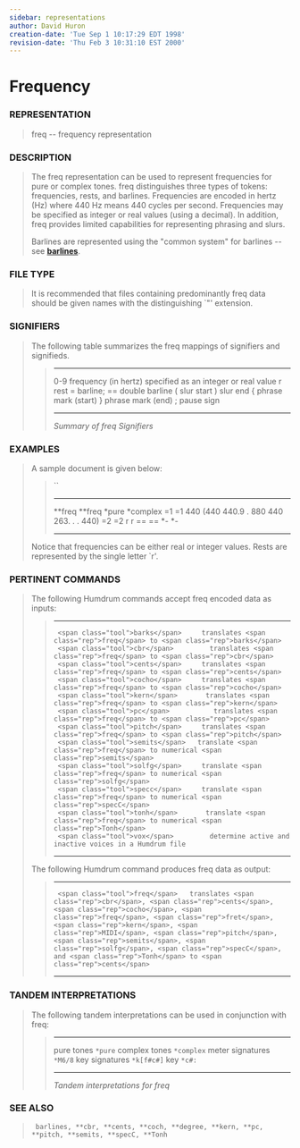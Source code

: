 ```yaml
---
sidebar: representations
author: David Huron
creation-date: 'Tue Sep 1 10:17:29 EDT 1998'
revision-date: 'Thu Feb 3 10:31:10 EST 2000'
---
```



Frequency
====================================

### REPRESENTATION

> <span class="rep">freq</span> \-- frequency representation

### DESCRIPTION

> The <span class="rep">freq</span> representation can be used to represent frequencies
> for pure or complex tones. <span class="rep">freq</span> distinguishes three types of
> tokens: frequencies, rests, and barlines. Frequencies are encoded in
> hertz (Hz) where 440 Hz means 440 cycles per second. Frequencies may
> be specified as integer or real values (using a decimal). In addition,
> <span class="rep">freq</span> provides limited capabilities for representing phrasing
> and slurs.
>
> Barlines are represented using the \"common system\" for barlines \--
> see [**barlines**](barlines.rep.html).

### FILE TYPE

> It is recommended that files containing predominantly <span class="rep">freq</span> data
> should be given names with the distinguishing \`\"\' extension.

### SIGNIFIERS

> The following table summarizes the <span class="rep">freq</span> mappings of signifiers
> and signifieds.
>
> >   ----- ----------------------------------------------
> >   0-9   frequency (in hertz) specified as an integer
> >         or real value
> >   r     rest
> >   =     barline; == double barline
> >   (     slur start
> >   )     slur end
> >   {     phrase mark (start)
> >   }     phrase mark (end)
> >   ;     pause sign
> >   ----- ----------------------------------------------
> >
> > *Summary of <span class="rep">freq</span> Signifiers*

### EXAMPLES

> A sample document is given below:
>
> > ``
> >
> >   ---------- -----------
> >   \*\*freq   \*\*freq
> >   \*pure     \*complex
> >   =1         =1
> >   440        (440
> >   440.9      .
> >   880        440
> >   263.       .
> >   .          440)
> >   =2         =2
> >   r          r
> >   ==         ==
> >   \*-        \*-
> >   ---------- -----------
> >
> Notice that frequencies can be either real or integer values. Rests
> are represented by the single letter \`r\'.

### PERTINENT COMMANDS

> The following Humdrum commands accept <span class="rep">freq</span> encoded data as
> inputs:
>
> >   -- --------------------------------------- --------------------------------------------------------
> >                                              
> >      <span class="tool">barks</span>     translates <span class="rep">freq</span> to <span class="rep">barks</span>
> >      <span class="tool">cbr</span>         translates <span class="rep">freq</span> to <span class="rep">cbr</span>
> >      <span class="tool">cents</span>     translates <span class="rep">freq</span> to <span class="rep">cents</span>
> >      <span class="tool">cocho</span>     translates <span class="rep">freq</span> to <span class="rep">cocho</span>
> >      <span class="tool">kern</span>       translates <span class="rep">freq</span> to <span class="rep">kern</span>
> >      <span class="tool">pc</span>           translates <span class="rep">freq</span> to <span class="rep">pc</span>
> >      <span class="tool">pitch</span>     translates <span class="rep">freq</span> to <span class="rep">pitch</span>
> >      <span class="tool">semits</span>   translate <span class="rep">freq</span> to numerical <span class="rep">semits</span>
> >      <span class="tool">solfg</span>     translate <span class="rep">freq</span> to numerical <span class="rep">solfg</span>
> >      <span class="tool">specc</span>     translate <span class="rep">freq</span> to numerical <span class="rep">specC</span>
> >      <span class="tool">tonh</span>       translate <span class="rep">freq</span> to numerical <span class="rep">Tonh</span>
> >      <span class="tool">vox</span>         determine active and inactive voices in a Humdrum file
> >                                              
> >   -- --------------------------------------- --------------------------------------------------------
> >
> The following Humdrum command produces <span class="rep">freq</span> data as output:
>
> >   -- ----------------------------------- --------------------------------------------------------------------------------------------------------------------------------------------------------------------------------------------------------------
> >                                          
> >      <span class="tool">freq</span>   translates <span class="rep">cbr</span>, <span class="rep">cents</span>, <span class="rep">cocho</span>, <span class="rep">freq</span>, <span class="rep">fret</span>, <span class="rep">kern</span>, <span class="rep">MIDI</span>, <span class="rep">pitch</span>, <span class="rep">semits</span>, <span class="rep">solfg</span>, <span class="rep">specC</span>, and <span class="rep">Tonh</span> to <span class="rep">cents</span>
> >   -- ----------------------------------- --------------------------------------------------------------------------------------------------------------------------------------------------------------------------------------------------------------
> >
### TANDEM INTERPRETATIONS

> The following tandem interpretations can be used in conjunction with
> <span class="rep">freq</span>:
>
> >   ------------------ ------------
> >   pure tones         `*pure`
> >   complex tones      `*complex`
> >   meter signatures   `*M6/8`
> >   key signatures     `*k[f#c#]`
> >   key                `*c#:`
> >   ------------------ ------------
> >
> > *Tandem interpretations for <span class="rep">freq</span>*

### SEE ALSO

> ` barlines, **cbr, **cents, **coch, **degree, **kern, **pc, **pitch, **semits, **specC, **Tonh`

